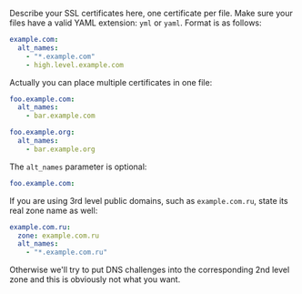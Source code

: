 Describe your SSL certificates here, one certificate per file.  Make sure your files have a valid
YAML extension: `yml` or `yaml`.  Format is as follows:
```yaml
example.com:
  alt_names:
    - "*.example.com"
    - high.level.example.com
```

Actually you can place multiple certificates in one file:
```yaml
foo.example.com:
  alt_names:
    - bar.example.com

foo.example.org:
  alt_names:
    - bar.example.org
```

The `alt_names` parameter is optional:
```yaml
foo.example.com:
```

If you are using 3rd level public domains, such as `example.com.ru`, state its real zone name as well:
```yaml
example.com.ru:
  zone: example.com.ru
  alt_names:
    - "*.example.com.ru"
```
Otherwise we'll try to put DNS challenges into the corresponding 2nd level zone
and this is obviously not what you want.
